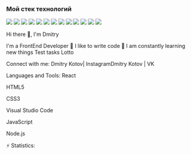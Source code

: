 ### Мой стек технологий

<img src="https://img.shields.io/badge/-JavaScript-yellow?style=for-the-badge&logo=JavaScript&logoColor=black"/> <img src="https://img.shields.io/badge/-TypeScript-blue?style=for-the-badge&logo=typescript&logoColor=black"/> <img src="https://img.shields.io/badge/-React-blue?style=for-the-badge&logo=react&logoColor=black"/> <img src="https://img.shields.io/badge/-ReactNative-blue?style=for-the-badge&logo=react&logoColor=black"/> <img src="https://img.shields.io/badge/-Redux-blueviolet?style=for-the-badge&logo=redux&logoColor=black"/> <img src="https://img.shields.io/badge/-HTML5-orange?style=for-the-badge&logo=HTML5&logoColor=black"/> <img src="https://img.shields.io/badge/-CSS3-blue?style=for-the-badge&logo=CSS3&logoColor=black"/>
<img src="https://img.shields.io/badge/-Sass-red?style=for-the-badge&logo=Sass&logoColor=black"/> <img src="https://img.shields.io/badge/-Node.js-success?style=for-the-badge&logo=Node.js&logoColor=black"/> <img src="https://img.shields.io/badge/-Express-black?style=for-the-badge&logo=Express&logoColor=yellow"/> <img src="https://img.shields.io/badge/-PostgreSQL-blue?style=for-the-badge&logo=PostgreSQL&logoColor=black"/> <img src="https://img.shields.io/badge/-MySQL-blue?style=for-the-badge&logo=MySQL&logoColor=black"/> <img src="https://img.shields.io/badge/-Jest-red?style=for-the-badge&logo=Jest&logoColor=black"/>

Hi there 👋, I'm Dmitry


I'm a FrontEnd Developer
💪 I like to write code
🥅 I am constantly learning new things
Test tasks
Lotto

Connect with me:
Dmitry Kotov| InstagramDmitry Kotov | VK


Languages and Tools:
React

HTML5

CSS3

Visual Studio Code

JavaScript

Node.js


⚡ Statistics:
